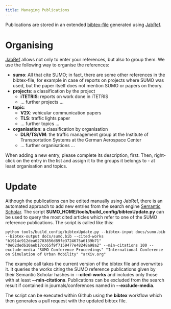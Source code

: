 ```yaml
---
title: Managing Publications
---
```


Publications are stored in an extended
[bibtex-file](https://sourceforge.net/apps/trac/sumo/browser/trunk/sumo/docs/sumo.bib)
generated using [JabRef](https://www.jabref.org/).

# Organising

[JabRef](https://www.jabref.org/) allows not only to enter your
references, but also to group them. We use the following way to organise
the references:

- **sumo**: All that cite SUMO; in fact, there are some other
references in the bibtex-file, for example in case of reports on
projects where SUMO was used, but the paper itself does not mention
SUMO or papers on theory.
- **projects**: a classification by the project
  - **iTETRIS**: reports on work done in iTETRIS
  - ... further projects ...
- **topic**:
  - **V2X**: vehicular communication papers
  - **TLS**: traffic lights paper
  - ... further topics ...
- **organisation**: a classification by organisation
  - **DLR/TS/VM**: the traffic management group at the Institute of
    Transportation Systems at the German Aerospace Center
  - ... further organisations ...

When adding a new entry, please complete its description, first. Then,
right-click on the entry in the list and assign it to the groups it
belongs to - at least organisation and topics.

# Update

Although the publications can be edited manually using JabRef, there is an automated approach to add 
new entries from the search engine [Semantic Scholar](https://www.semanticscholar.org/). The script 
**SUMO_HOME/tools/build_config/bibtexUpdate.py** can be used to query the most cited articles which 
refer to one of the SUMO reference publications. The script is called like this:
```
python tools/build_config/bibtexUpdate.py --bibtex-input docs/sumo.bib --bibtex-output docs/sumo.bib --cited-works "b1914c912dea62703856d89fe3724675a6139b71" "0e62ded610aeb17cc65f9f7159477e48248a98a2" --min-citations 100 --exclude-media "SUMO Conference Proceedings" "International Conference on Simulation of Urban Mobility" "arXiv.org"
```
The example call takes the current version of the bibtex file and overwrites it. 
It queries the works citing the SUMO reference publications given by their Semantic Scholar hashes 
in **--cited-works** and includes only those with at least **--min-citations**. Publications can be excluded from the 
search result if contained in journals/conferences named in **--exclude-media**.

The script can be executed within Github using the **bibtex** workflow which then generates a pull request with the updated 
bibtex file.
